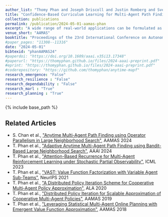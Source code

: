 ```yaml
---
author_list: "Thomy Phan and Joseph Driscoll and Justin Romberg and Sven Koenig"
title: "Confidence-Based Curriculum Learning for Multi-Agent Path Finding"
collection: publications
permalink: /publication/2024-05-01-aamas-phan
excerpt: "A wide range of real-world applications can be formulated as Multi-Agent Path Finding (MAPF) problem, where the goal is to find collision-free paths for multiple agents with individual start and goal locations. State-of-the-art MAPF solvers are mainly centralized and depend on global information, which limits their scalability and flexibility regarding changes or new maps that would require expensive replanning. Multi-agent reinforcement learning (MARL) offers an alternative way by learning decentralized policies that can generalize over a variety of maps. While there exist some prior works that attempt to connect both areas, the proposed techniques are heavily engineered and very complex due to the integration of many mechanisms that limit generality and are expensive to use. We argue that much simpler and general approaches are needed to bring the areas of MARL and MAPF closer together with significantly lower costs. In this paper, we propose Confidence-based Auto-Curriculum for Team Update Stability (CACTUS) as a lightweight MARL approach to MAPF. CACTUS defines a simple reverse curriculum scheme, where the goal of each agent is randomly placed within an allocation radius around the agent's start location. The allocation radius increases gradually as all agents improve, which is assessed by a confidence-based measure. We evaluate CACTUS in various maps of different sizes, obstacle densities, and numbers of agents. Our experiments demonstrate better performance and generalization capabilities than state-of-the-art approaches while using less than 600,000 trainable parameters, which is less than 5% of the neural network size of current MARL approaches to MAPF."
venue_short: "AAMAS"
booktitle: "Proceedings of the 23rd International Conference on Autonomous Agents and MultiAgent Systems"
#paper_pages: "11308--11316"
date: "2024-05-01"
bibtexid: "phanAAMAS24"
#paperdoi: "https://doi.org/10.1609/aaai.v35i13.17348"
#paperurl: "https://thomyphan.github.io/files/2024-aaai-preprint.pdf"
#eprint: "https://thomyphan.github.io/files/2024-aaai-preprint.pdf"
#coderepository: "https://github.com/thomyphan/anytime-mapf"
research_emergence: "False"
research_resilience : "False"
research_dependability : "False"
research_marl : "True"
research_planning : "True"
---
```


{% include base_path %}

## Related Articles
- S. Chan et al., ["Anytime Multi-Agent Path Finding using Operator Parallelism in Large Neighborhood Search"](https://thomyphan.github.io/publication/2024-05-01-aamas-chan), AAMAS 2024
- T. Phan et al., ["Adaptive Anytime Multi-Agent Path Finding using Bandit-Based Large Neighborhood Search"](https://thomyphan.github.io/publication/2024-02-01-aaai-phan), AAAI 2024
- T. Phan et al., ["Attention-Based Recurrence for Multi-Agent Reinforcement Learning under Stochastic Partial Observability"](https://thomyphan.github.io/publication/2023-07-01-icml-phan), ICML 2023
- T. Phan et al., ["VAST: Value Function Factorization with Variable Agent Sub-Teams"](https://thomyphan.github.io/publication/2021-12-01-neurips-phan), NeurIPS 2021
- T. Phan et al., ["A Distributed Policy Iteration Scheme for Cooperative Multi-Agent Policy Approximation"](https://thomyphan.github.io/publication/2020-05-01-ala-phan), ALA 2020
- T. Phan et al., ["Distributed Policy Iteration for Scalable Approximation of Cooperative Multi-Agent Policies"](https://thomyphan.github.io/publication/2019-05-01-aamas-phan), AAMAS 2019
- T. Phan et al., ["Leveraging Statistical Multi-Agent Online Planning with Emergent Value Function Approximation"](https://thomyphan.github.io/publication/2018-06-01-aamas-phan), AAMAS 2018